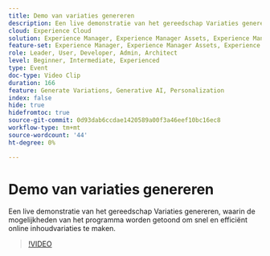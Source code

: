 ```yaml
---
title: Demo van variaties genereren
description: Een live demonstratie van het gereedschap Variaties genereren, waarin de mogelijkheden van het programma worden getoond om snel en efficiënt online inhoudvariaties te maken.
cloud: Experience Cloud
solution: Experience Manager, Experience Manager Assets, Experience Manager Forms, Experience Manager Sites, Sensei
feature-set: Experience Manager, Experience Manager Assets, Experience Manager Forms, Experience Manager Sites
role: Leader, User, Developer, Admin, Architect
level: Beginner, Intermediate, Experienced
type: Event
doc-type: Video Clip
duration: 166
feature: Generate Variations, Generative AI, Personalization
index: false
hide: true
hidefromtoc: true
source-git-commit: 0d93dab6ccdae1420589a00f3a46eef10bc16ec8
workflow-type: tm+mt
source-wordcount: '44'
ht-degree: 0%

---
```



# Demo van variaties genereren

Een live demonstratie van het gereedschap Variaties genereren, waarin de mogelijkheden van het programma worden getoond om snel en efficiënt online inhoudvariaties te maken.

>[!VIDEO](https://video.tv.adobe.com/v/3459233/?learn=on&enablevpops)
